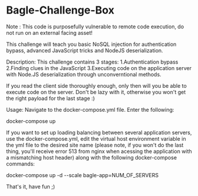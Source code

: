 # Bagle-Challenge-Box




Note : This code is purposefully vulnerable to remote code execution, do not run on an external facing asset!


This challenge will teach you basic NoSQL injection for authentication bypass, advanced JavaScript tricks and NodeJS deserialization.

Description:
This challenge contains 3 stages:
1.Authentication bypass
2.Finding clues in the JavaScript
3.Executing code on the application server with Node.JS deserialization through unconverntional methods.

If you read the client side thoroughly enough, only then will you be able to execute code on the server.
Don't be lazy with it, otherwise you won't get the right payload for the last stage :)

Usage:
Navigate to the docker-compose.yml file.
Enter the following:

docker-compose up





If you want to set up loading balancing between several application servers, use the docker-compose.yml, edit the virtual host environment variable in the yml file to the desired site name (please note, if you won't do the last thing, you'll receive error 513 from nginx when acessing the application with a mismatching host header) along with the following docker-compose commands:


docker-compose up -d --scale bagle-app=NUM_OF_SERVERS

That's it, have fun ;)
